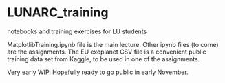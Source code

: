 # LUNARC_training
notebooks and training exercises for LU students

MatplotlibTraining.ipynb file is the main lecture. Other ipynb files (to come) are the assignments.
The EU exoplanet CSV file is a convenient public training data set from Kaggle, to be used in one of the assignments.

Very early WIP. Hopefully ready to go public in early November.
